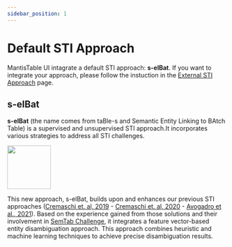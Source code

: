 ```yaml
---
sidebar_position: 1
---
```


# Default STI Approach

MantisTable UI intagrate a default STI approach: **s-elBat**. If you want to integrate your approach, please follow the instuction in the [External STI Approach](external-sti-approach) page.

## s-elBat

**s-elBat**  (the name comes from taBle-s and Semantic Entity Linking to BAtch Table) is a supervised and unsupervised STI approach.It incorporates various strategies to address all STI challenges.

<img src="/mantistable-docs/img/selbat.png" height="100"></img>

This new approach, s-elBat, builds upon and enhances our previous STI approaches ([Cremaschi et. al, 2019](https://ceur-ws.org/Vol-2553/paper3.pdf) - [Cremaschi et. al, 2020](https://ceur-ws.org/Vol-2775/paper8.pdf) - [Avogadro et al., 2021](https://ceur-ws.org/Vol-3103/paper7.pdf)). Based on the experience gained from those solutions and their involvement in [SemTab Challenge](https://www.cs.ox.ac.uk/isg/challenges/sem-tab/), it integrates a feature vector-based entity disambiguation approach. This approach combines heuristic and machine learning techniques to achieve precise disambiguation results.